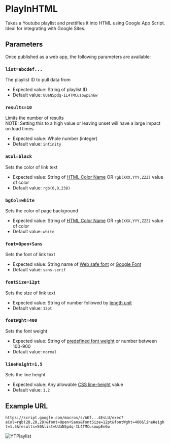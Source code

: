 # PlayInHTML
Takes a Youtube playlist and prettifies it into HTML using Google App Script. Ideal for integrating with Google Sites.

## Parameters
Once published as a web app, the following parameters are available:

### `list=abcdef...`
The playlist ID to pull data from
* Expected value: String of playlist ID
* Default value: `UUaN5pdq-IL4TMCusowpEn6w`

### `results=10`
Limits the number of results  
NOTE: Setting this to a high value or leaving unset will have a large impact on load times  
* Expected value: Whole number (integer)
* Default value: `infinity`

### `aCol=black`
Sets the color of link text 
* Expected value: String of [HTML Color Name](https://www.w3schools.com/colors/colors_names.asp) OR `rgb(XXX,YYY,ZZZ)` value of color
* Default value: `rgb(0,0,238)`

### `bgCol=white`
Sets the color of page background
* Expected value: String of [HTML Color Name](https://www.w3schools.com/colors/colors_names.asp) OR `rgb(XXX,YYY,ZZZ)` value of color
* Default value: `white`

### `font=Open+Sans`
Sets the font of link text
* Expected value: String name of [Web safe font](https://www.w3schools.com/cssref/css_websafe_fonts.php) or [Google Font](https://fonts.google.com)
* Default value: `sans-serif`

### `fontSize=12pt`
Sets the size of link text
* Expected value: String of number followed by [length unit](https://www.w3schools.com/cssref/css_units.php)
* Default value: `12pt`

### `fontWght=400`
Sets the font weight
* Expected value: String of [predefined font weight](https://www.w3schools.com/cssref/pr_font_weight.php) or number between 100-900
* Default value: `normal`

### `lineHeight=1.5`
Sets the line height
* Expected value: Any allowable [CSS line-height](https://www.w3schools.com/cssref/pr_dim_line-height.php) value
* Default value: `1.2`

## Example URL
  `https://script.google.com/macros/s/AKf...4EsLU/exec?aCol=rgb(28,28,28)&font=Open+Sans&fontSize=12pt&fontWght=400&lineHeight=1.5&results=50&list=UUaN5pdq-IL4TMCusowpEn6w`

![YTPlaylist](https://github.com/user-attachments/assets/8e1fe0c1-cf7b-43f5-b0d1-24ceae502e73)
